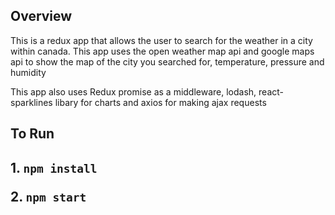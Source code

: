 <h2>Overview</h2>

<p>This is a redux app that allows the user to search for the weather in a city within canada. This app uses the open weather map api and google maps api to show the map of the city you searched for, temperature, pressure and humidity</p>

<p>This app also uses Redux promise as a middleware, lodash, react-sparklines libary for charts and axios for making ajax requests</p>

<h2>To Run <h2>

<p>1. <code>npm install</code></p>
<p>2. <code>npm start</code></p>